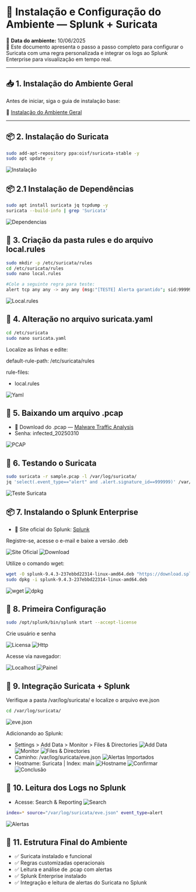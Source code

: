 # 🧰 Instalação e Configuração do Ambiente — Splunk + Suricata

📅 **Data do ambiente:** 10/06/2025  
🔎 Este documento apresenta o passo a passo completo para configurar o Suricata com uma regra personalizada e integrar os logs ao Splunk Enterprise para visualização em tempo real.

---

## 📥 1. Instalação do Ambiente Geral

Antes de iniciar, siga o guia de instalação base:

🔗 [Instalação do Ambiente Geral](../../../Instalacao-do-Ambiente-Geral/README.md)

---

## 📦 2. Instalação do Suricata

```bash
sudo add-apt-repository ppa:oisf/suricata-stable -y
sudo apt update -y
```

![Instalação](prints/1.png)

## 📦 2.1 Instalação de Dependências

```bash
sudo apt install suricata jq tcpdump -y
suricata --build-info | grep 'Suricata'
```
![Dependencias](prints/2.png)

## 📁 3. Criação da pasta rules e do arquivo local.rules

```bash
sudo mkdir -p /etc/suricata/rules
cd /etc/suricata/rules
sudo nano local.rules

#Cole a seguinte regra para teste:
alert tcp any any -> any any (msg:"[TESTE] Alerta garantido"; sid:999999; rev:1;)
```
![Local.rules](prints/3.png)

## 🔧 4. Alteração no arquivo suricata.yaml

```bash
cd /etc/suricata
sudo nano suricata.yaml
```

Localize as linhas e edite:

default-rule-path: /etc/suricata/rules

rule-files:
  - local.rules

![Yaml](prints/4.png)

## 📒 5. Baixando um arquivo .pcap
- 🔗 Download do .pcap — [Malware Traffic Analysis](https://malware-traffic-analysis.net/2025/03/10/index.html)
- Senha: infected_20250310

![PCAP](prints/5.png)

## 🧪 6. Testando o Suricata

```bash
sudo suricata -r sample.pcap -l /var/log/suricata/
jq 'select(.event_type=="alert" and .alert.signature_id==999999)' /var/log/suricata/eve.json
```
![Teste Suricata](prints/6.png)

## 📦 7. Instalando o Splunk Enterprise
- 🔗 Site oficial do Splunk: [Splunk](https://www.splunk.com/en_us/download/splunk-enterprise.html)

Registre-se, acesse o e-mail e baixe a versão .deb

![Site Oficial](prints/7.png)
![Download](prints/8.png)

Utilize o comando wget:

```bash
wget -O splunk-9.4.3-237ebbd22314-linux-amd64.deb "https://download.splunk.com/products/splunk/releases/9.4.3/linux/splunk-9.4.3-237ebbd22314-linux-amd64.deb"
sudo dpkg -i splunk-9.4.3-237ebbd22314-linux-amd64.deb
```
![wget](prints/9.png)
![dpkg](prints/10.png)

## 🔧 8. Primeira Configuração

```bash
sudo /opt/splunk/bin/splunk start --accept-license
```

Crie usuário e senha

![Licensa](prints/11.png)
![Http](prints/12.png)

Acesse via navegador: 

![Localhost](prints/13.png)
![Painel](prints/14.png)

## 🔁 9. Integração Suricata + Splunk
Verifique a pasta /var/log/suricata/ e localize o arquivo eve.json

```bash
cd /var/log/suricata/
```
![eve.json](prints/15.png)

Adicionando ao Splunk:
- Settings > Add Data > Monitor > Files & Directories
![Add Data](prints/16.png)
![Monitor](prints/17.png)
![Files & Directories](prints/18.png)
- Caminho: /var/log/suricata/eve.json
![Alertas Importados](prints/19.png)
- Hostname: Suricata | Index: main
![Hostname](prints/20.png)
![Confirmar](prints/21.png)
![Conclusão](prints/22.png)


## 📃 10. Leitura dos Logs no Splunk
- Acesse: Search & Reporting
![Search](prints/23.png)

```bash
index=* source="/var/log/suricata/eve.json" event_type=alert
```

![Alertas](prints/24.png)

## 🧱 11. Estrutura Final do Ambiente
- ✅ Suricata instalado e funcional
- ✅ Regras customizadas operacionais
- ✅ Leitura e análise de .pcap com alertas
- ✅ Splunk Enterprise instalado
- ✅ Integração e leitura de alertas do Suricata no Splunk